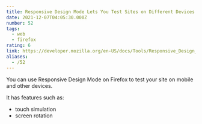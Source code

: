 ```yaml
---
title: Responsive Design Mode Lets You Test Sites on Different Devices
date: 2021-12-07T04:05:30.000Z
number: 52
tags:
  - web
  - firefox
rating: 6
link: https://developer.mozilla.org/en-US/docs/Tools/Responsive_Design_Mode
aliases:
  - /52
---
```


You can use Responsive Design Mode on Firefox to test your site on mobile and
other devices.

It has features such as:
- touch simulation
- screen rotation
